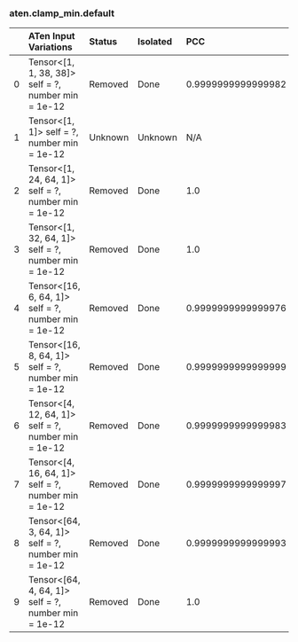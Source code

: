 ### aten.clamp_min.default
|    | ATen Input Variations                                  | Status   | Isolated   | PCC                | Host   |
|---:|:-------------------------------------------------------|:---------|:-----------|:-------------------|:-------|
|  0 | Tensor<[1, 1, 38, 38]> self = ?,<br>number min = 1e-12 | Removed  | Done       | 0.9999999999999982 | 0      |
|  1 | Tensor<[1, 1]> self = ?,<br>number min = 1e-12         | Unknown  | Unknown    | N/A                | N/A    |
|  2 | Tensor<[1, 24, 64, 1]> self = ?,<br>number min = 1e-12 | Removed  | Done       | 1.0                | 0      |
|  3 | Tensor<[1, 32, 64, 1]> self = ?,<br>number min = 1e-12 | Removed  | Done       | 1.0                | 0      |
|  4 | Tensor<[16, 6, 64, 1]> self = ?,<br>number min = 1e-12 | Removed  | Done       | 0.9999999999999976 | 0      |
|  5 | Tensor<[16, 8, 64, 1]> self = ?,<br>number min = 1e-12 | Removed  | Done       | 0.9999999999999999 | 0      |
|  6 | Tensor<[4, 12, 64, 1]> self = ?,<br>number min = 1e-12 | Removed  | Done       | 0.9999999999999983 | 0      |
|  7 | Tensor<[4, 16, 64, 1]> self = ?,<br>number min = 1e-12 | Removed  | Done       | 0.9999999999999997 | 0      |
|  8 | Tensor<[64, 3, 64, 1]> self = ?,<br>number min = 1e-12 | Removed  | Done       | 0.9999999999999993 | 0      |
|  9 | Tensor<[64, 4, 64, 1]> self = ?,<br>number min = 1e-12 | Removed  | Done       | 1.0                | 0      |

